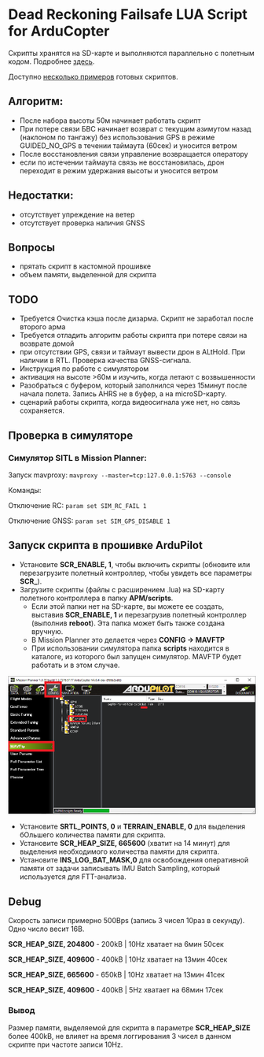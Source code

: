 # Dead Reckoning Failsafe LUA Script for ArduCopter
Скрипты хранятся на SD-карте и выполняются параллельно с полетным кодом. Подробнее [здесь](https://ardupilot.org/copter/docs/common-lua-scripts.html "https://ardupilot.org/copter/docs/common-lua-scripts.html").

Доступно [несколько примеров](https://github.com/ArduPilot/ardupilot/tree/master/libraries/AP_Scripting/applets "https://github.com/ArduPilot/ardupilot/tree/master/libraries/AP_Scripting/applets") готовых скриптов.
## Алгоритм:
- После набора высоты 50м начинает работать скрипт
- При потере связи БВС начинает возврат с текущим азимутом назад (наклоном по тангажу) без использования GPS в режиме GUIDED_NO_GPS в течении таймаута (60сек) и уносится ветром
- После восстановления связи управление возвращается оператору
- если по истечении таймаута связь не восстановилась, дрон переходит в режим удержания высоты и уносится ветром
## Недостатки:
- отсутствует упреждение на ветер
- отсутствует проверка наличия GNSS
## Вопросы
- прятать скрипт в кастомной прошивке
- объем памяти, выделенной для скрипта
## TODO
- Требуется Очистка кэша после дизарма. Скрипт не заработал после второго арма
- Требуется отладить алгоритм работы скрипта при потере связи на возврате домой
- при отсутствии GPS, связи и таймаут вывести дрон в ALtHold. При наличии в RTL. Проверка качества GNSS-сигнала.
- Инструкция по работе с симулятором
- активация на высоте >60м и изучить, когда летают с возвышенности
- Разобраться с буфером, который заполнился через 15минут после начала полета. Запись AHRS не в буфер, а на microSD-карту.
- сценарий работы скрипта, когда видеосигнала уже нет, но связь сохраняется.
## Проверка в симуляторе
### Симулятор SITL в Mission Planner:
Запуск mavproxy:
`mavproxy --master=tcp:127.0.0.1:5763 --console`

Команды:

Отключение RC:
`param set SIM_RC_FAIL 1`

Отключение GNSS:
`param set SIM_GPS_DISABLE 1`
## Запуск скрипта в прошивке ArduPilot
* Установите **SCR_ENABLE, 1**, чтобы включить скрипты (обновите или перезагрузите полетный контроллер, чтобы увидеть все параметры **SCR_**).
* Загрузите скрипты (файлы с расширением .lua) на SD-карту полетного контроллера в папку **APM/scripts**.
    * Если этой папки нет на SD-карте, вы можете ее создать, выставив **SCR_ENABLE, 1** и перезагрузив полетный контроллер (выполнив **reboot**).
    Эта папка может быть также создана вручную.
    * В Mission Planner это делается через **CONFIG → MAVFTP**
    * При использовании симулятора папка **scripts** находится в каталоге, из которого был запущен симулятор. MAVFTP будет работать и в этом случае.

![alt text](image.png)
* Установите **SRTL_POINTS, 0** и **TERRAIN_ENABLE, 0** для выделения бОльшего количества памяти для скрипта.
* Установите **SCR_HEAP_SIZE, 665600** (хватит на 14 минут) для выделения необходимого количества памяти для скрипта.
* Установите **INS_LOG_BAT_MASK,0** для освобождения оперативной памяти от задачи записывать IMU Batch Sampling, который используется для FTT-анализа.
## Debug
Скорость записи примерно 500Bps (запись 3 чисел 10раз в секунду). Одно число весит 16B.

**SCR_HEAP_SIZE, 204800** - 200kB | 10Hz хватает на 6мин 50сек

**SCR_HEAP_SIZE, 409600** - 400kB | 10Hz хватает на 13мин 40сек

**SCR_HEAP_SIZE, 665600** - 650kB | 10Hz хватает на 13мин 41сек

**SCR_HEAP_SIZE, 409600** - 400kB | 5Hz хватает на 68мин 17сек
### Вывод
Размер памяти, выделяемой для скрипта в параметре **SCR_HEAP_SIZE** более 400kB, не влияет на время логгирования 3 чисел в данном скрипте при частоте записи 10Hz.

